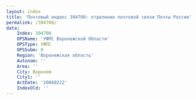 ```yaml
---
layout: index
title: 'Почтовый индекс 394700: отделение почтовой связи Почты России'
permalink: /394700/
data:
    Index: 394700
    OPSName: 'УФПС Воронежской Области'
    OPSType: УФПС
    OPSSubm: 0
    Region: 'Воронежская область'
    Autonom: ''
    Area: ''
    City: Воронеж
    City1: ''
    ActDate: '20060222'
    IndexOld: ''
---
```

